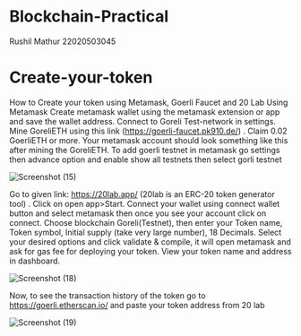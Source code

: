 # Blockchain-Practical
Rushil Mathur 22020503045
# Create-your-token
How to Create your token using Metamask, Goerli Faucet and 20 Lab
Using Metamask
Create metamask wallet using the metamask extension or app and save the wallet address.
Connect to Goreli Test-network in settings.
Mine GoreliETH using this link (https://goerli-faucet.pk910.de/) .
Claim 0.02 GoerliETH or more.
Your metamask account should look something like this after mining the GoreliETH.
To add goerli testnet in metamask go settings then advance option and enable show all testnets then select gorli testnet

![Screenshot (15)](https://github.com/RushDog03/Blockchain-Practical/assets/138419788/c7b9e746-1f32-49e8-8d49-b9096baa93b2)

Go to given link: https://20lab.app/ (20lab is an ERC-20 token generator tool) .
Click on open app>Start.
Connect your wallet using connect wallet button and select metamask then once you see your account click on connect.
Choose blockchain Goreli(Testnet), then enter your Token name, Token symbol, Initial supply (take very large number), 18 Decimals.
Select your desired options and click validate & compile, it will open metamask and ask for gas fee for deploying your token.
View your token name and address in dashboard. 

![Screenshot (18)](https://github.com/RushDog03/Blockchain-Practical/assets/138419788/8d3724fb-0e0a-4b8f-a22f-9d6dd2d04812)

Now, to see the transaction history of the token go to https://goerli.etherscan.io/ and paste your token address from 20 lab

![Screenshot (19)](https://github.com/RushDog03/Blockchain-Practical/assets/138419788/f0fd7de1-e4c7-4c1b-a545-3e0e8dd143a8)

